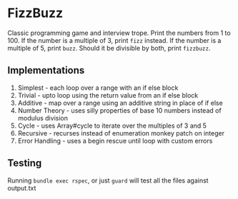 # FizzBuzz
Classic programming game and interview trope. Print the numbers from 1 to 100. If the number is a multiple of 3, print `fizz` instead. If the number is a multiple of 5, print `buzz`. Should it be divisible by both, print `fizzbuzz`.

## Implementations
1. Simplest - each loop over a range with an if else block
2. Trivial - upto loop using the return value from an if else block
3. Additive - map over a range using an additive string in place of if else
4. Number Theory - uses silly properties of base 10 numbers instead of modulus division
5. Cycle - uses Array#cycle to iterate over the multiples of 3 and 5
6. Recursive - recurses instead of enumeration monkey patch on integer
7. Error Handling - uses a begin rescue until loop with custom errors

## Testing
Running `bundle exec rspec`, or just `guard` will test all the files against output.txt
